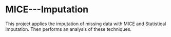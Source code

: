 # MICE---Imputation
This project applies the imputation of missing data with MICE and Statistical Imputation. Then performs an analysis of these techniques.
